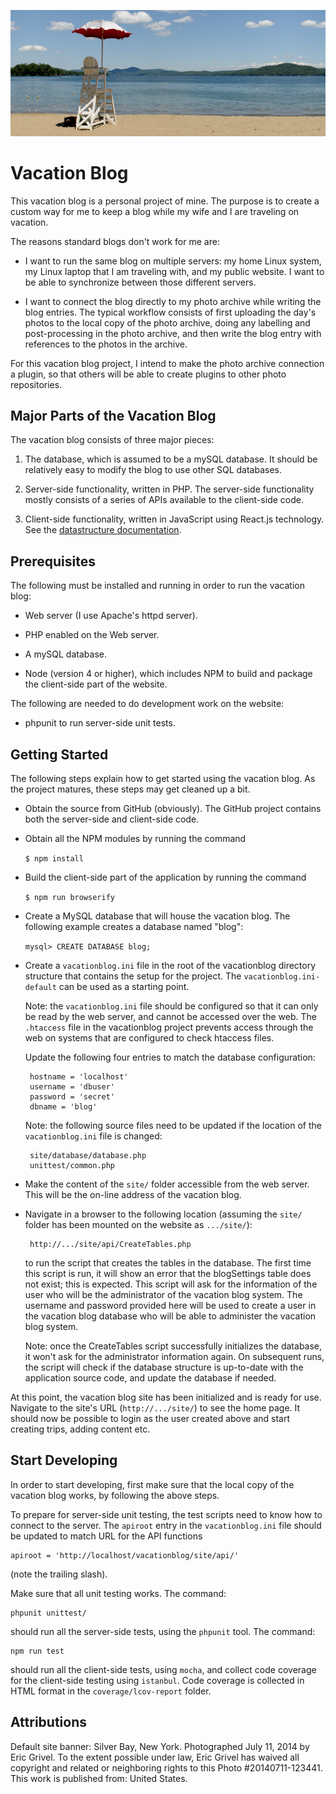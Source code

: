 ![banner](site/media/default-banner.png)

# Vacation Blog

This vacation blog is a personal project of mine. The purpose is to create
a custom way for me to keep a blog while my wife and I are traveling on
vacation.

The reasons standard blogs don't work for me are:

 - I want to run the same blog on multiple servers: my home Linux system,
   my Linux laptop that I am traveling with, and my public website. I want
   to be able to synchronize between those different servers.

 - I want to connect the blog directly to my photo archive while writing
   the blog entries. The typical workflow consists of first uploading the
   day's photos to the local copy of the photo archive, doing any
   labelling and post-processing in the photo archive, and then write
   the blog entry with references to the photos in the archive.

For this vacation blog project, I intend to make the photo archive connection
a plugin, so that others will be able to create plugins to other photo
repositories.

## Major Parts of the Vacation Blog

The vacation blog consists of three major pieces:

1. The database, which is assumed to be a mySQL database. It should be
   relatively easy to modify the blog to use other SQL databases.

2. Server-side functionality, written in PHP. The server-side functionality
   mostly consists of a series of APIs available to the client-side code.

3. Client-side functionality, written in JavaScript using React.js technology. See  the [datastructure documentation](documentation/datastructure.md).

## Prerequisites

The following must be installed and running in order to run the vacation blog:

 - Web server (I use Apache's httpd server).

 - PHP enabled on the Web server.

 - A mySQL database.

 - Node (version 4 or higher), which includes NPM to build and package
   the client-side part of the website.

The following are needed to do development work on the website:

 - phpunit to run server-side unit tests.

## Getting Started

The following steps explain how to get started using the vacation blog.
As the project matures, these steps may get cleaned up a bit.

 - Obtain the source from GitHub (obviously). The GitHub project contains
   both the server-side and client-side code.

 - Obtain all the NPM modules by running the command

   `$ npm install`

 - Build the client-side part of the application by running the command

   `$ npm run browserify`

 - Create a MySQL database that will house the vacation blog. The following
   example creates a database named "blog":

   `mysql> CREATE DATABASE blog;`

 - Create a `vacationblog.ini` file in the root of the vacationblog
   directory structure that contains the setup for the project. The
   `vacationblog.ini-default` can be used as a starting point.

   Note: the `vacationblog.ini` file should be configured so that it can
   only be read by the web server, and cannot be accessed over the web.
   The `.htaccess` file in the vacationblog project prevents access through
   the web on systems that are configured to check htaccess files.

   Update the following four entries to match the database configuration:

        hostname = 'localhost'
        username = 'dbuser'
        password = 'secret'
        dbname = 'blog'

   Note: the following source files need to be updated if the location of
   the `vacationblog.ini` file is changed:

        site/database/database.php
        unittest/common.php

 - Make the content of the `site/` folder accessible from the web server.
   This will be the on-line address of the vacation blog.

 - Navigate in a browser to the following location (assuming the `site/`
   folder has been mounted on the website as `.../site/`):

        http://.../site/api/CreateTables.php

   to run the script that creates the tables in the database. The first time
   this script is run, it will show an error that the blogSettings table
   does not exist; this is expected. This script will ask for the information
   of the user who will be the administrator of the vacation blog system.
   The username and password provided here will be used to create a user
   in the vacation blog database who will be able to administer the
   vacation blog system.

   Note: once the CreateTables script successfully initializes the database,
   it won't ask for the administrator information again. On subsequent
   runs, the script will check if the database structure is up-to-date
   with the application source code, and update the database if needed.

At this point, the vacation blog site has been initialized and is ready for
use. Navigate to the site's URL (`http://.../site/`) to see the home page.
It should now be possible to login as the user created above and start
creating trips, adding content etc.

## Start Developing

In order to start developing, first make sure that the local copy of the
vacation blog works, by following the above steps.

To prepare for server-side unit testing, the test scripts need to know how
to connect to the server. The `apiroot` entry in the `vacationblog.ini`
file should be updated to match URL for the API functions

    apiroot = 'http://localhost/vacationblog/site/api/'

(note the trailing slash).

Make sure that all unit testing works. The command:

    phpunit unittest/

should run all the server-side tests, using the `phpunit` tool. The command:

    npm run test

should run all the client-side tests, using `mocha`, and collect code coverage
for the client-side testing using `istanbul`. Code coverage is collected in
HTML format in the `coverage/lcov-report` folder.

## Attributions

Default site banner: Silver Bay, New York. Photographed July 11, 2014 by Eric Grivel. To the extent possible under law, Eric Grivel has waived all copyright and related or neighboring rights to this Photo #20140711-123441. This work is published from: United States.
